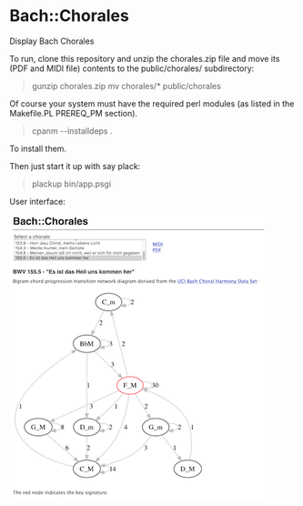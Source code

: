 # Bach::Chorales
Display Bach Chorales

To run, clone this repository and unzip the chorales.zip file and move
its (PDF and MIDI file) contents to the public/chorales/ subdirectory:

> gunzip chorales.zip
> mv chorales/* public/chorales

Of course your system must have the required perl modules (as listed in the
Makefile.PL PREREQ_PM section).

> cpanm --installdeps .

To install them.

Then just start it up with say plack:

> plackup bin/app.psgi

User interface:

![User interface](https://raw.githubusercontent.com/ology/Bach-Chorales/master/public/images/screenshot.png)
